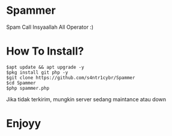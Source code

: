 # Spammer
Spam Call Insyaallah All Operator :)

# How To Install?
```
$apt update && apt upgrade -y
$pkg install git php -y
$git clone https://github.com/s4ntr1cybr/Spammer
$cd Spammer
$php spammer.php
```
Jika tidak terkirim, mungkin server sedang maintance atau down
# Enjoyy
